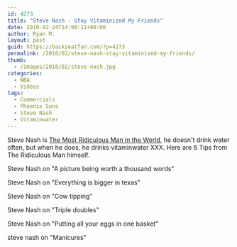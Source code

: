 ```yaml
---
id: 4273
title: "Steve Nash - Stay Vitaminized My Friends"
date: 2010-02-24T14:00:11+00:00
author: Ryan M.
layout: post
guid: https://backseatfan.com/?p=4273
permalink: /2010/02/steve-nash-stay-vitaminized-my-friends/
thumb:
  - /images/2010/02/steve-nash.jpg
categories:
  - NBA
  - Videos
tags:
  - Commercials
  - Phoenix Suns
  - Steve Nash
  - Vitaminwater
---
```


<div class="entry">
  <p>
    Steve Nash is <a href="https://backseatfan.com/index.php/2010/02/steve-nash-vitamin-water-commercial/">The Most Ridiculous Man in the World</a>, he doesn't drink water often, but when he does, he drinks vitaminwater XXX. Here are 6 Tips from The Ridiculous Man himself.
  </p>

  <p>
    Steve Nash on "A picture being worth a thousand words"<br />
  </p>

  <p>
    Steve Nash on "Everything is bigger in texas"<br />
  </p>

  <p>
    Steve Nash on "Cow tipping"<br />
  </p>

  <p>
    Steve Nash on "Triple doubles"<br />
  </p>

  <p>
    Steve Nash on "Putting all your eggs in one basket"<br />
  </p>

  <p>
    steve nash on "Manicures"<br />
  </p>
</div>
